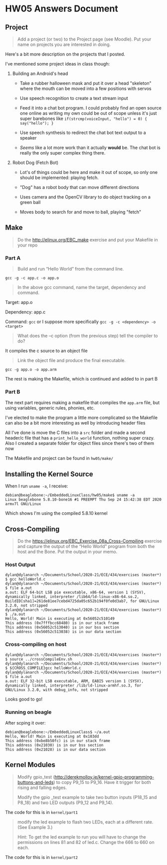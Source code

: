# HW05 Answers Document

## Project

> Add a project (or two) to the Project page (see Moodle). Put your name on projects you are interested in doing.

Here's a bit more description on the projects that I posted.

I've mentioned some project ideas in class though:

 1. Building an Android's head

    - Take a rubber halloween mask and put it over a head "skeleton" where the mouth can be moved into a few positions with servos

    - Use speech recognition to create a text stream input

    - Feed it into a chat bot program. I could probably find an open source one online as writing my own could be out of scope unless it's just super barebones like `if(strcmp(voiceInput, "hello") = 0) { say("hello"); }`

    - Use speech synthesis to redirect the chat bot text output to a speaker

    - *Seems* like a lot more work than it actually __would__ be. The chat bot is really the only super complex thing there.

 2. Robot Dog (Fetch Bot)

    - Lot's of things could be here and make it out of scope, so only one should be implemented: playing fetch.

    - "Dog" has a robot body that can move different directions

    - Uses camera and the OpenCV library to do object tracking on a green ball

    - Moves body to search for and move to ball, playing "fetch"

## Make

> Do the http://elinux.org/EBC_make exercise and put your Makefile in your repo

### Part A

> Build and run “Hello World” from the command line.

`gcc -g -c app.c -o app.o`

> In the above gcc command, name the target, dependency and command.

Target: app.o

Dependency: app.c

Command: `gcc` or I suppose more specifically `gcc -g -c <dependency> -o <target>`

> What does the –c option (from the previous step) tell the compiler to do?

It compiles the c source to an object file

> Link the object file and produce the final executable.

`gcc -g app.o -o app.arm`

The rest is making the Makefile, which is continued and added to in part B

### Part B

The next part requires making a makefile that compiles the `app.arm` file, but using variables, generic rules, phonies, etc.

I've elected to make the program a little more complicated so the Makefile can also be a bit more interesting as well by introducing header files

All I've done is move the C files into a `src` folder and made a second header/c file that has a `print_hello_world` function, nothing super crazy. Also I created a separate folder for object files since there's two of them now

The Makefile and project can be found in `hw05/make/`

## Installing the Kernel Source

When I run `uname -a`, I receive:

```
debian@beaglebone:~/EmbeddedLinuxClass/hw05/make$ uname -a
Linux beaglebone 5.8.10-bone16 #1 PREEMPT Thu Sep 24 15:42:38 EDT 2020 armv7l GNU/Linux
```

Which shows I'm using the compiled 5.8.10 kernel

## Cross-Compiling

> Do the https://elinux.org/EBC_Exercise_08a_Cross-Compiling exercise and capture the output of the “Hello World” program from both the host and the Bone. Put the output in your memo.

### Host Output

```
dylan@dylanarch ~/Documents/School/2020-21/ECE/434/exercises (master*) $ gcc helloWorld.c 
dylan@dylanarch ~/Documents/School/2020-21/ECE/434/exercises (master*) $ file a.out 
a.out: ELF 64-bit LSB pie executable, x86-64, version 1 (SYSV), dynamically linked, interpreter /lib64/ld-linux-x86-64.so.2, BuildID[sha1]=261de81ee7cebd4725da05c652b194f0fe0d3ab7, for GNU/Linux 3.2.0, not stripped
dylan@dylanarch ~/Documents/School/2020-21/ECE/434/exercises (master*) $ ./a.out
Hello, World! Main is executing at 0x56052c510149
This address (0x7fffbcc68480) is in our stack frame
This address (0x56052c513040) is in our bss section
This address (0x56052c513038) is in our data section
```

### Cross-compiling on host

```
dylan@dylanarch ~/Documents/School/2020-21/ECE/434/exercises (master*) $ source ../crossCompileEnv.sh
dylan@dylanarch ~/Documents/School/2020-21/ECE/434/exercises (master*) $ ${CROSS_COMPILE}gcc helloWorld.c
dylan@dylanarch ~/Documents/School/2020-21/ECE/434/exercises (master*) $ file a.out
a.out: ELF 32-bit LSB executable, ARM, EABI5 version 1 (SYSV), dynamically linked, interpreter /lib/ld-linux-armhf.so.3, for GNU/Linux 3.2.0, with debug_info, not stripped
```

Looks good to go!

### Running on beagle

After scping it over:

```
debian@beaglebone:~/EmbeddedLinuxClass$ ~/a.out 
Hello, World! Main is executing at 0x103dd
This address (0xbe8b50fc) is in our stack frame
This address (0x21030) is in our bss section
This address (0x21028) is in our data section
```

## Kernel Modules

> Modify gpio_test (http://derekmolloy.ie/kernel-gpio-programming-buttons-and-leds) to copy P9_15 to P9_16. Have it trigger for both rising and falling edges.
> 
> Modify the gpio _test example to take two button inputs (P18_15 and P8_18) and two LED outputs (P9_12 and P9_14).

The code for this is in `kernel/part1`

> modify the led example to flash two LEDs, each at a different rate. (See Example 3.)
>
> Hint: To get the led example to run you will have to change the permissions on lines 81 and 82 of led.c. Change the 666 to 660 on each.

The code for this is in `kernel/part2`
